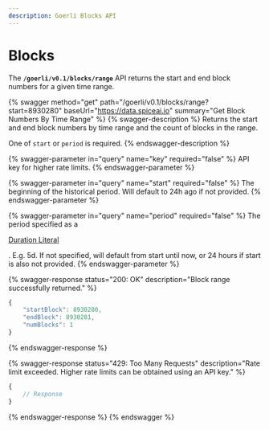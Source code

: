 ```yaml
---
description: Goerli Blocks API
---
```


# Blocks

The **`/goerli/v0.1/blocks/range`** API returns the start and end block numbers for a given time range.

{% swagger method="get" path="/goerli/v0.1/blocks/range?start=8930280" baseUrl="https://data.spiceai.io" summary="Get Block Numbers By Time Range" %}
{% swagger-description %}
Returns the start and end block numbers by time range and the count of blocks in the range.

One of `start` or `period` is required.
{% endswagger-description %}

{% swagger-parameter in="query" name="key" required="false" %}
API key for higher rate limits.
{% endswagger-parameter %}

{% swagger-parameter in="query" name="start" required="false" %}
The beginning of the historical period. Will default to 24h ago if not provided.
{% endswagger-parameter %}

{% swagger-parameter in="query" name="period" required="false" %}
The period specified as a

[Duration Literal](../../getting-started/core-concepts/duration-literals.md)

. E.g. 5d. If not specified, will default from start until now, or 24 hours if start is also not provided.
{% endswagger-parameter %}

{% swagger-response status="200: OK" description="Block range successfully returned." %}
```javascript
{
	"startBlock": 8930280,
	"endBlock": 8930281,
	"numBlocks": 1
}
```
{% endswagger-response %}

{% swagger-response status="429: Too Many Requests" description="Rate limit exceeded. Higher rate limits can be obtained using an API key." %}
```javascript
{
    // Response
}
```
{% endswagger-response %}
{% endswagger %}
